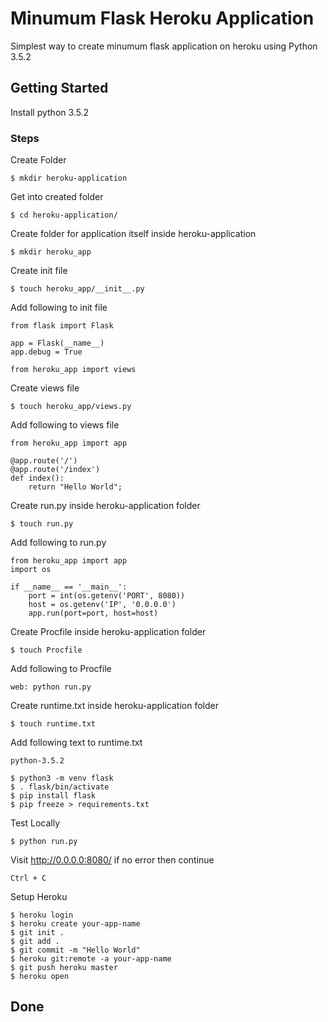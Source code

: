 # Minumum Flask Heroku Application

Simplest way to create minumum flask application on heroku using Python 3.5.2

## Getting Started
Install python 3.5.2

### Steps
Create Folder
```
$ mkdir heroku-application
```
Get into created folder
```
$ cd heroku-application/
```
Create folder for application itself inside heroku-application
```
$ mkdir heroku_app
```
Create init file
```
$ touch heroku_app/__init__.py
```
Add following to init file
```
from flask import Flask

app = Flask(__name__)
app.debug = True

from heroku_app import views
```


Create views file
```
$ touch heroku_app/views.py
```

Add following to views file
```
from heroku_app import app

@app.route('/')
@app.route('/index')
def index():
	return "Hello World";
```

Create run.py inside heroku-application folder
```
$ touch run.py
```
Add following to run.py
```
from heroku_app import app
import os

if __name__ == '__main__':
	port = int(os.getenv('PORT', 8080)) 
	host = os.getenv('IP', '0.0.0.0') 
	app.run(port=port, host=host)
```

Create Procfile inside heroku-application folder
```
$ touch Procfile
```
Add following to Procfile
```
web: python run.py
```

Create runtime.txt inside heroku-application folder
```
$ touch runtime.txt
```
Add following text to runtime.txt
```
python-3.5.2
```

```
$ python3 -m venv flask
$ . flask/bin/activate
$ pip install flask
$ pip freeze > requirements.txt
```

Test Locally
```
$ python run.py
```
Visit http://0.0.0.0:8080/  if no error then continue
```
Ctrl + C
```
Setup Heroku
```
$ heroku login
$ heroku create your-app-name
$ git init .
$ git add .
$ git commit -m "Hello World"
$ heroku git:remote -a your-app-name
$ git push heroku master
$ heroku open
```
## Done